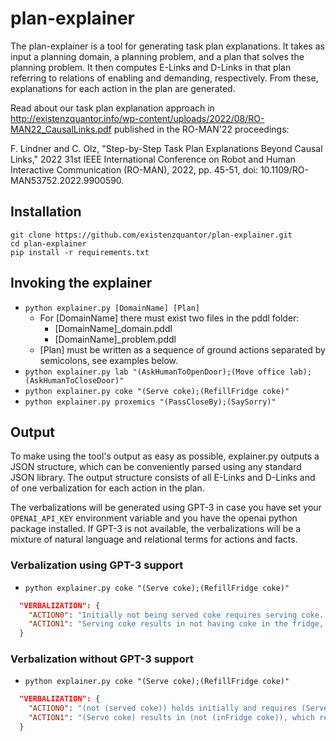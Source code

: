 # plan-explainer

The plan-explainer is a tool for generating task plan explanations. It takes as input a planning domain, a planning problem, and a plan that solves the planning problem. It then computes E-Links and D-Links in that plan referring to relations of enabling and demanding, respectively. From these, explanations for each action in the plan are generated.

Read about our task plan explanation approach in http://existenzquantor.info/wp-content/uploads/2022/08/RO-MAN22_CausalLinks.pdf published in the RO-MAN'22 proceedings:

F. Lindner and C. Olz, "Step-by-Step Task Plan Explanations Beyond Causal Links," 2022 31st IEEE International Conference on Robot and Human Interactive Communication (RO-MAN), 2022, pp. 45-51, doi: 10.1109/RO-MAN53752.2022.9900590.

## Installation
```
git clone https://github.com/existenzquantor/plan-explainer.git
cd plan-explainer
pip install -r requirements.txt
```

## Invoking the explainer

* ```python explainer.py [DomainName] [Plan]```
    * For [DomainName] there must exist two files in the pddl folder: 
        * [DomainName]_domain.pddl
        * [DomainName]_problem.pddl
    * [Plan] must be written as a sequence of ground actions separated by semicolons, see examples below.
* ```python explainer.py lab "(AskHumanToOpenDoor);(Move office lab);(AskHumanToCloseDoor)"```
* ```python explainer.py coke "(Serve coke);(RefillFridge coke)"```
* ```python explainer.py proxemics "(PassCloseBy);(SaySorry)"```

## Output

To make using the tool's output as easy as possible, explainer.py outputs a JSON structure, which can be conveniently parsed using any standard JSON library. The output structure consists of all E-Links and D-Links and of one verbalization for each action in the plan.

The verbalizations will be generated using GPT-3 in case you have set your ```OPENAI_API_KEY``` environment variable and you have the openai python package installed. If GPT-3 is not available, the verbalizations will be a mixture of natural language and relational terms for actions and facts.

### Verbalization using GPT-3 support

* ```python explainer.py coke "(Serve coke);(RefillFridge coke)"```

```json
  "VERBALIZATION": {
    "ACTION0": "Initially not being served coke requires serving coke. Initially, having coke in the fridge enables serving coke. Serving coke results in having served coke, which achieves the goal. ",
    "ACTION1": "Serving coke results in not having coke in the fridge, which requires refilling the fridge with coke. Refilling the fridge with coke results in there being coke in the fridge, which achieves the goal. "
  }
```

### Verbalization without GPT-3 support

* ```python explainer.py coke "(Serve coke);(RefillFridge coke)"```

```json
  "VERBALIZATION": {
    "ACTION0": "(not (served coke)) holds initially and requires (Serve coke).\n(inFridge coke) holds initially and enables (Serve coke).\n(Serve coke) results in (served coke), which fulfills the goal.\n",
    "ACTION1": "(Serve coke) results in (not (inFridge coke)), which requires (RefillFridge coke).\n(RefillFridge coke) results in (inFridge coke), which fulfills the goal.\n"
  }
```
